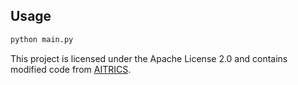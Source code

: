 ## Usage

```bash
python main.py
```


This project is licensed under the Apache License 2.0 and contains modified code from [AITRICS](https://github.com/AITRICS).